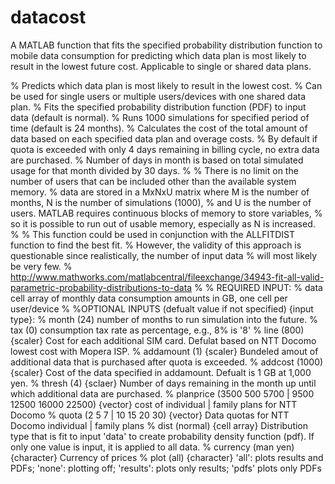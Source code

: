 datacost
========

A MATLAB function that fits the specified probability distribution function to mobile data consumption for predicting which data plan is most likely to result in the lowest future cost. Applicable to single or shared data plans.

% Predicts which data plan is most likely to result in the lowest cost.
% Can be used for single users or multiple users/devices with one shared data plan.
% Fits the specified probability distribution function (PDF) to input data (default is normal).
% Runs 1000 simulations for specified period of time (default is 24 months).
% Calculates the cost of the total amount of data based on each specified data plan and overage costs.
% By default if quota is exceeded with only 4 days remaining in billing cycle, no extra data are purchased.
% Number of days in month is based on total simulated usage for that month divided by 30 days.
%
% There is  no limit on the number of users that can be included other than the available system memory.
% data are stored in a MxNxU matrix where M is the number of months, N is the number of simulations (1000),
% and U is the number of users. MATLAB requires continuous blocks of memory to store variables,
% so it is possible to run out of usable memory, especially as N is increased.
% 
% This function could be used in conjunction with the ALLFITDIST function to find the best fit.
% However, the validity of this approach is questionable since realistically, the number of input data
% will most likely be very few.
% http://www.mathworks.com/matlabcentral/fileexchange/34943-fit-all-valid-parametric-probability-distributions-to-data
%
% REQUIRED INPUT:
%	data  cell array of monthly data consumption amounts in GB, one cell per user/device
%
%OPTIONAL INPUTS (defualt value if not specified) {input type}:
%	month (24) number of months to run simulation into the future.
%	tax (0) consumption tax rate as percentage, e.g., 8% is '8'
%	line (800) {scaler} Cost for each additional SIM card. Defulat based on NTT Docomo lowest cost with Mopera ISP.
%	addamount (1) {scaler} Bundeled amout of additional data that is purchased after quota is exceeded.
%	addcost (1000) {scaler} Cost of the data specified in addamount. Defualt is 1 GB at 1,000 yen.
%	thresh (4) {sclaer} Number of days remaining in the month up until which additional data are purchased.
%	planprice (3500 500 5700 | 9500 12500 16000 22500) {vector} cost of individual | family plans for NTT Docomo
%	quota (2 5 7 | 10 15 20 30) {vector} Data quotas for NTT Docomo individual | family plans
%	dist (normal) {cell array} Distribution type that is fit to input 'data' to create probability density function (pdf). If only one value is input, it is applied to all data.
%	currency (man yen) {character} Currency of prices
%	plot (all) {character} 'all': plots results and PDFs; 'none': plotting off; 'results': plots only results; 'pdfs' plots only PDFs
